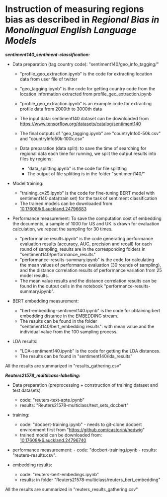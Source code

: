 # Instruction of measuring regions bias as described in ***Regional Bias in Monolingual English Language Models***
***sentiment140_sentiment-classification:***
* Data preparation (tag country code): "sentiment140/geo_info_tagging/"
    - "profile_geo_extraction.ipynb" is the code for extracting location data from user file of twitter
    - "geo_tagging.ipynb" is the code for getting country code from the location information extracted from profile_geo_extraction.ipynb
    - "profile_geo_extraction.ipynb" is an example code for extracting profile data from 2000th to 3000th data
    - The input data: sentiment140 dataset can be downloaded from https://www.tensorflow.org/datasets/catalog/sentiment140
    - The final outputs of "geo_tagging.ipynb" are "countryInfo0-50k.csv" and "countryInfo50k-100k.csv"
  
    - Data preparation (data split): to save the time of searching for regional data each time for running, we split the output results into files by regions:
        - "data_splitting.ipynb" is the code for file splitting
        - The output of file splitting is in the folder "sentiment140/"
* Model training:
    - "training_cv25.ipynb" is the code for fine-tuning BERT model with sentiment140 data(train set) for the task of sentiment classification 
    - The trained models can be downloaded from [10.17608/k6.auckland.24796683](https://figshare.com/s/d9969dc08e74aa6d2d75)

* Performance measurement: To save the computation cost of embedding the documents, a sample of 1000 for US and UK is drawn for evaluation calculation, we repeat the sampling for 30 times.
    - "performance results.ipynb" is the code generating performance evaluation results (accuracy, AUC, precision and recall) for each round of sampling; results are in the corresponding folders in "sentiment140/performance_results"  
    - "performance-results-summary.ipynb" is the code for calculating the mean values of performance evaluation (30 rounds of sampling), and the distance correlation results of performance variation from 25 model results.
    - The mean value results and the distance correlation results can be found in the output cells in the notebook "performance-results-summary.ipynb".

* BERT embedding measurement:
    - "bert-embedding-sentiment140.ipynb" is the code for obtaining bert embedding distance in the EMBEDDING stream.
    - The results can be found in the folder "sentiment140/bert_embedding results": with mean value and the individual value from the 100 sampling process.
  
* LDA results:
    - "LDA-sentiment140.ipynb" is the code for getting the LDA distances.
    - The results can be found in  "sentiment140/lda_results"

All the results are summarized in "results_gathering.csv"

***Reuters21578_multilcass-labelling:***
* Data preparation (preprocessing + construction of training dataset and test datasets)
    - code: "reuters-text-apte.ipynb" 
    - results: "Reuters21578-multiclass/test_sets_docbert"
  
* training:
    - code: "docbert-training.ipynb" - needs to git-clone docbert environment first from "https://github.com/castorini/hedwig"
    - trained model can be downloaded from: [10.17608/k6.auckland.24796740](https://figshare.com/s/2931d233563bec680722)
    
* performance measureement:
      - code: "docbert-training.ipynb
      - results: "reuters-results.csv".
* embedding results:
    - code: "reuters-bert-embedings.ipynb"
    - results: in folder "Reuters21578-multiclass/reuters_bert_embedding"
  
All the results are summarized in "reuters_results_gathering.csv"

  
  
